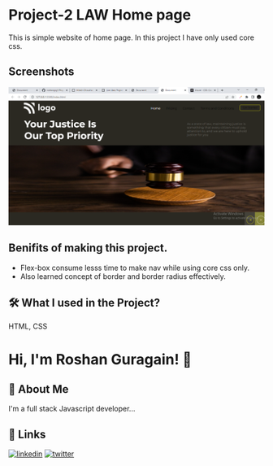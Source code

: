 
# Project-2 LAW Home page

This is simple website of home page. In this project I have only used core css.





## Screenshots

![App Screenshot](./Screenshot/Screenshot%20(103).png)



## Benifits of making this project.


 - Flex-box consume lesss time to make nav while using core css only.
 - Also learned concept of border and border radius effectively.




## 🛠 What I used  in the Project?
 HTML, CSS


# Hi, I'm Roshan Guragain! 👋

## 🚀 About Me
I'm a full stack Javascript developer...


## 🔗 Links

[![linkedin](https://img.shields.io/badge/linkedin-0A66C2?style=for-the-badge&logo=linkedin&logoColor=white)](https://www.linkedin.com/in/roshan-guragain-guragain-747aa4245/)
[![twitter](https://img.shields.io/badge/twitter-1DA1F2?style=for-the-badge&logo=twitter&logoColor=white)](https://twitter.com/RoshanGuragain3)


